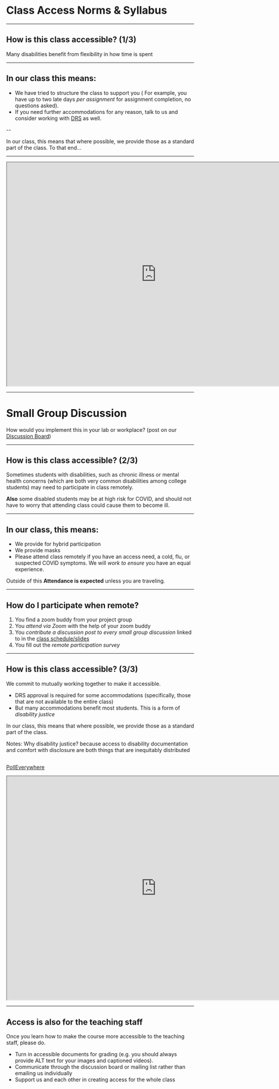 <!-- .slide: data-background="#003333" -->
# Class Access Norms & Syllabus <!-- .element: class="r-fit-text"  -->
---
##  How is this class accessible? (1/3)

Many disabilities benefit from flexibility in how time is spent

---
## In our class this means:

- We have tried to structure the class to support you ( For example, you have up to two late days *per assignment* for assignment completion, no questions asked).
- If you need further accommodations
for any reason, talk to us and consider working with
[DRS](https://depts.washington.edu/uwdrs/) as well.

--

In our class, this means that where possible, we provide those as a standard part of the class. To that end...

---

<iframe src="https://embed.polleverywhere.com/discourses/C4L35nDT4JXLiKzESi8s2?controls=none&short_poll=true" width="800px" height="600px"></iframe>

---
# Small Group Discussion

How would you implement this in your lab or workplace? (post on our [Discussion Board]({{site.discussion}}))

---
##  How is this class accessible? (2/3)

Sometimes students with disabilities, such as chronic illness or mental health concerns (which are both very common disabilities among  college students) may need to participate in class remotely.

**Also** some disabled students may be at high risk for COVID, and should not have to worry that attending class could cause them to become ill.

---
## In our class, this means:

- We provide for hybrid participation 
- We provide masks 
- Please attend class remotely if you have an access need, a cold, flu, or suspected COVID symptoms. We will *work to ensure* you have an equal experience. 
  
Outside of this **Attendance is expected** unless you are traveling. 

---
<!-- .slide: data-visibility="hidden" -->
## How do I participate when remote?

1. You find a zoom buddy from your project group
2. You *attend via Zoom* with the help of your zoom buddy
3. You *contribute a discussion post to every small group discussion* linked to in the [class schedule/slides]({{site.baseurl}}/schedule)
4. You fill out the *remote participation survey* 

---
##  How is this class accessible? (3/3)

We commit to mutually working together to make it accessible.

- DRS approval is required for some accommodations (specifically, those that are not available to the entire class)
- But many accommodations benefit most students. This is a form of *disability justice* 

In our class, this means that where possible, we provide those as a standard part of the class. 

Notes:
Why disability justice? because access to disability documentation and comfort with disclosure are both things that are inequitably distributed

##

<a target="_blank" href="https://www.polleverywhere.com/free_text_polls/79KFLqIM6PPI3h7AZbZXf?preview=true&controls=none">PollEverywhere</a>
<iframe alt="A poll asking students what accommodation are helpful to them" src="https://www.polleverywhere.com/free_text_polls/79KFLqIM6PPI3h7AZbZXf?preview=true&controls=none" width="800px" height="600px"></iframe>

---
## Access is also for the teaching staff <!-- .element: class="r-fit-text"  -->

Once you learn how to make the course more accessible to the teaching staff, please do.
- Turn in accessible documents for grading (e.g. you should always provide ALT text for your images and captioned videos).
- Communicate through the discussion board or mailing list rather than emailing us individually
- Support us and each other in creating access for the whole class


